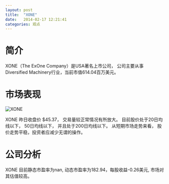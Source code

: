 ```yaml
---
layout: post
title:  "XONE"
date:   2014-02-17 12:21:41
categories: 观点
---
```


# 简介
XONE（The ExOne Company）是USA著名上市公司，
公司主要从事Diversified Machinery行业，当前市值614.04百万美元。

# 市场表现

![XONE](http://finviz.com/chart.ashx?t=XONE&ty=c&ta=1&p=d&s=l)

XONE 昨日收盘价 $45.37，
交易量较正常情况有所放大。
目前股价处于20日均线以下，
50日均线以下，
并且处于200日均线以下。
从短期市场走势来看，
股价走势平稳，投资者应减少无谓的操作。

# 公司分析
XONE 目前静态市盈率为nan, 动态市盈率为182.94，每股收益-0.26美元,
市场对其估值较高。
